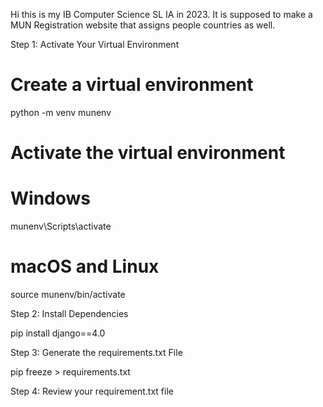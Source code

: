 Hi this is my IB Computer Science SL IA in 2023. It is supposed to make a MUN Registration website that assigns people countries as well.


Step 1: Activate Your Virtual Environment
# Create a virtual environment
python -m venv munenv

# Activate the virtual environment

# Windows
munenv\Scripts\activate
# macOS and Linux
source munenv/bin/activate


Step 2: Install Dependencies

pip install django==4.0


Step 3: Generate the requirements.txt File

pip freeze > requirements.txt


Step 4: Review your requirement.txt file
